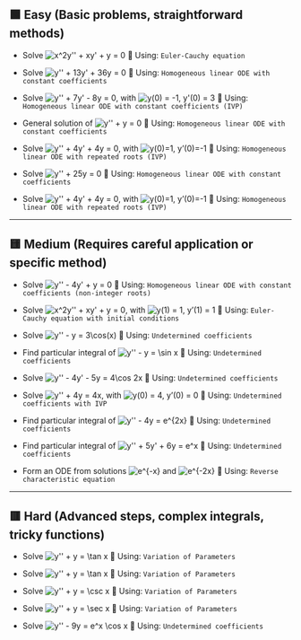 ## 🟩 Easy (Basic problems, straightforward methods)

- Solve <img src="https://latex.codecogs.com/png.latex?x%5E2y%27%27%20%2B%20xy%27%20%2B%20y%20%3D%200  " alt="x^2y'' + xy' + y = 0">
    🔹
    Using: ``Euler-Cauchy equation``

- Solve <img src="https://latex.codecogs.com/png.latex?y%27%27%20%2B%2013y%27%20%2B%2036y%20%3D%200  " alt="y'' + 13y' + 36y = 0">
    🔹
    Using: ``Homogeneous linear ODE with constant coefficients``

- Solve <img src="https://latex.codecogs.com/png.latex?y%27%27%20%2B%207y%27%20-%208y%20%3D%200  " alt="y'' + 7y' - 8y = 0">, with <img src="https://latex.codecogs.com/png.latex?y  (0)%20%3D%20-1%2C%20y%27(0)%20%3D%203" alt="y(0) = -1, y'(0) = 3">
    🔹
    Using: ``Homogeneous linear ODE with constant coefficients (IVP)``

- General solution of <img src="https://latex.codecogs.com/png.latex?y%27%27%20%2B%20y%20%3D%200  " alt="y'' + y = 0">
    🔹
    Using: ``Homogeneous linear ODE with constant coefficients``

- Solve <img src="https://latex.codecogs.com/png.latex?y%27%27%20%2B%204y%27%20%2B%204y%20%3D%200  " alt="y'' + 4y' + 4y = 0">, with <img src="https://latex.codecogs.com/png.latex?y  (0)%3D1%2C%20y%27(0)%3D-1" alt="y(0)=1, y’(0)=-1">
    🔹
    Using: ``Homogeneous linear ODE with repeated roots (IVP)``

- Solve <img src="https://latex.codecogs.com/png.latex?y%27%27%20%2B%2025y%20%3D%200  " alt="y'' + 25y = 0">
    🔹
    Using: ``Homogeneous linear ODE with constant coefficients``

- Solve <img src="https://latex.codecogs.com/png.latex?y%27%27%20%2B%204y%27%20%2B%204y%20%3D%200  " alt="y'' + 4y' + 4y = 0">, with <img src="https://latex.codecogs.com/png.latex?y  (0)%3D1%2C%20y%27(0)%3D-1" alt="y(0)=1, y’(0)=-1">
    🔹
    Using: ``Homogeneous linear ODE with repeated roots (IVP)``

---

## 🟨 Medium (Requires careful application or specific method)

- Solve <img src="https://latex.codecogs.com/png.latex?y%27%27%20-%204y%27%20%2B%20y%20%3D%200  " alt="y'' - 4y' + y = 0">
    🔹
    Using: ``Homogeneous linear ODE with constant coefficients (non-integer roots)``

- Solve <img src="https://latex.codecogs.com/png.latex?x%5E2y%27%27%20%2B%20xy%27%20%2B%20y%20%3D%200  " alt="x^2y'' + xy' + y = 0">, with <img src="https://latex.codecogs.com/png.latex?y  (1)%20%3D%201%2C%20y%27(1)%20%3D%201" alt="y(1) = 1, y’(1) = 1">
    🔹
    Using: ``Euler-Cauchy equation with initial conditions``

- Solve <img src="https://latex.codecogs.com/png.latex?y%27%27%20-%20y%20%3D%203%5Ccos  (x)" alt="y'' - y = 3\cos(x)">
    🔹
    Using: ``Undetermined coefficients``

- Find particular integral of <img src="https://latex.codecogs.com/png.latex?y%27%27%20-%20y%20%3D%20%5Csin%20x  " alt="y'' - y = \sin x">
    🔹
    Using: ``Undetermined coefficients``

- Solve <img src="https://latex.codecogs.com/png.latex?y%27%27%20-%204y%27%20-%205y%20%3D%204%5Ccos%202x  " alt="y'' - 4y' - 5y = 4\cos 2x">
    🔹
    Using: ``Undetermined coefficients``

- Solve <img src="https://latex.codecogs.com/png.latex?y%27%27%20%2B%204y%20%3D%204x  " alt="y'' + 4y = 4x">, with <img src="https://latex.codecogs.com/png.latex?y  (0)%20%3D%204%2C%20y%27(0)%20%3D%200" alt="y(0) = 4, y’(0) = 0">
    🔹
    Using: ``Undetermined coefficients with IVP``

- Find particular integral of <img src="https://latex.codecogs.com/png.latex?y%27%27%20-%204y%20%3D%20e%5E%7B2x%7D  " alt="y'' - 4y = e^{2x}">
    🔹
    Using: ``Undetermined coefficients``

- Find particular integral of <img src="https://latex.codecogs.com/png.latex?y%27%27%20%2B%205y%27%20%2B%206y%20%3D%20e%5Ex  " alt="y'' + 5y' + 6y = e^x">
    🔹
    Using: ``Undetermined coefficients``

- Form an ODE from solutions <img src="https://latex.codecogs.com/png.latex?e%5E%7B-x%7D  " alt="e^{-x}"> and <img src="https://latex.codecogs.com/png.latex?e%5E%7B-2x%7D  " alt="e^{-2x}">
    🔹
    Using: ``Reverse characteristic equation``

---

## 🟥 Hard (Advanced steps, complex integrals, tricky functions)

- Solve <img src="https://latex.codecogs.com/png.latex?y%27%27%20%2B%20y%20%3D%20%5Ctan%20x  " alt="y'' + y = \tan x">
    🔹
    Using: ``Variation of Parameters``

- Solve <img src="https://latex.codecogs.com/png.latex?y%27%27%20%2B%20y%20%3D%20%5Ctan%20x  " alt="y'' + y = \tan x">
    🔹
    Using: ``Variation of Parameters``

- Solve <img src="https://latex.codecogs.com/png.latex?y%27%27%20%2B%20y%20%3D%20%5Ccsc%20x  " alt="y'' + y = \csc x">
    🔹
    Using: ``Variation of Parameters``

- Solve <img src="https://latex.codecogs.com/png.latex?y%27%27%20%2B%20y%20%3D%20%5Csec%20x  " alt="y'' + y = \sec x">
    🔹
    Using: ``Variation of Parameters``

- Solve <img src="https://latex.codecogs.com/png.latex?y%27%27%20-%209y%20%3D%20e%5Ex%20%5Ccos%20x  " alt="y'' - 9y = e^x \cos x">
    🔹
    Using: ``Undetermined coefficients``
